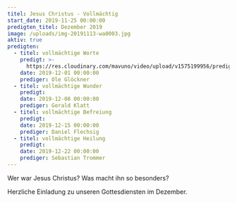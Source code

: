 ```yaml
---
titel: Jesus Christus - Vollmächtig
start_date: 2019-11-25 00:00:00
predigten_titel: Dezember 2019
image: /uploads/img-20191113-wa0003.jpg
aktiv: true
predigten:
  - titel: vollmächtige Worte
    predigt: >-
      https://res.cloudinary.com/mavuno/video/upload/v1575199956/predigten/Jesus%20Christus%20-%20Vollm%C3%A4chtig/20191201_Predigt_Gloeckner_Vollmaechtig_01.mp3
    date: 2019-12-01 00:00:00
    prediger: Ole Glöckner
  - titel: vollmächtige Wunder
    predigt:
    date: 2019-12-08 00:00:00
    prediger: Gerald Klatt
  - titel: vollmächtige Befreiung
    predigt:
    date: 2019-12-15 00:00:00
    prediger: Daniel Flechsig
  - titel: vollmächtige Heilung
    predigt:
    date: 2019-12-22 00:00:00
    prediger: Sebastian Trommer
---
```


Wer war Jesus Christus? Was macht ihn so besonders?&nbsp;

Herzliche Einladung zu unseren Gottesdiensten im Dezember.